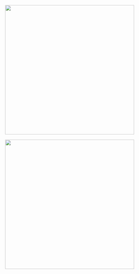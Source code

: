 <a href="https://github.com/Tundara">
  <img align="center" src="https://github-readme-stats.vercel.app/api?username=Tundara&show_icons=true&theme=gotham&?count_private=true&include_all_commits=true" length="100" width="420">
  <br>
  <br>
  <img src="https://github-readme-stats.vercel.app/api/top-langs/?username=Tundara&layout=compact&theme=gotham" length="100" width="420">
</a>
